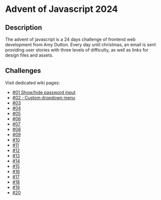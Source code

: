 # Advent of Javascript 2024

## Description

The advent of javascript is a 24 days challenge of frontend web development from Amy Dutton.
Every day until christmas, an email is sent providing user stories with three levels of difficulty, as well as links for design files and assets.

## Challenges

Visit dedicated wiki pages:

- [#01 Show/hide password input](https://github.com/mathieu-superpose/advent_of_javascript_2024/wiki/%2301-%E2%80%90-Show-hide-password-input)
- [#02 ‐ Custom dropdown menu](https://github.com/mathieu-superpose/advent_of_javascript_2024/wiki/%2302-%E2%80%90-Custom-dropdown-menu)
- [#03]()
- [#04]()
- [#05]()
- [#06]()
- [#07]()
- [#08]()
- [#09]()
- [#10]()
- [#11]()
- [#12]()
- [#13]()
- [#14]()
- [#15]()
- [#16]()
- [#17]()
- [#18]()
- [#19]()
- [#20]()
